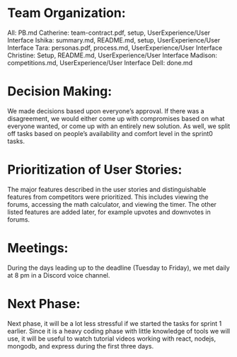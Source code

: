 # Team Organization:
All: PB.md
Catherine: team-contract.pdf, setup, UserExperience/User Interface
Ishika: summary.md, README.md, setup, UserExperience/User Interface
Tara: personas.pdf, process.md, UserExperience/User Interface
Christine: Setup, README.md, UserExperience/User Interface
Madison: competitions.md, UserExperience/User Interface
Dell: done.md

# Decision Making:
We made decisions based upon everyone’s approval. If there was a disagreement, we would either come up with compromises based on what everyone wanted, or come up with an entirely new solution. As well, we split off tasks based on people’s availability and comfort level in the sprint0  tasks.

# Prioritization of User Stories:
The major features described in the user stories and distinguishable features from competitors were prioritized. This includes viewing the forums, accessing the math calculator, and viewing the timer. The other listed features are added later, for example upvotes and downvotes in forums.

# Meetings:
During the days leading up to the deadline (Tuesday to Friday), we met daily at 8 pm in a Discord voice channel.

# Next Phase:
Next phase, it will be a lot less stressful if we started the tasks for sprint 1 earlier. Since it is a heavy coding phase with little knowledge of tools we will use, it will be useful to watch tutorial videos working with react, nodejs, mongodb, and express during the first three days.